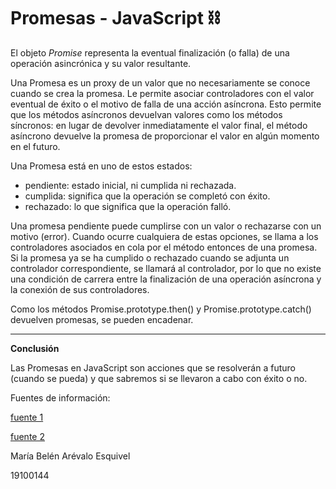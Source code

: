 # Promesas - JavaScript ⛓

El objeto *Promise* representa la eventual finalización (o falla) de una operación asincrónica y su valor resultante.

Una Promesa es un proxy de un valor que no necesariamente se conoce cuando se crea la promesa. Le permite asociar controladores con el valor eventual de éxito o el motivo de falla de una acción asíncrona. Esto permite que los métodos asíncronos devuelvan valores como los métodos síncronos: en lugar de devolver inmediatamente el valor final, el método asíncrono devuelve la promesa de proporcionar el valor en algún momento en el futuro.

Una Promesa está en uno de estos estados:

- pendiente: estado inicial, ni cumplida ni rechazada.
- cumplida: significa que la operación se completó con éxito.
- rechazado: lo que significa que la operación falló.

Una promesa pendiente puede cumplirse con un valor o rechazarse con un motivo (error). Cuando ocurre cualquiera de estas opciones, se llama a los controladores asociados en cola por el método entonces de una promesa. Si la promesa ya se ha cumplido o rechazado cuando se adjunta un controlador correspondiente, se llamará al controlador, por lo que no existe una condición de carrera entre la finalización de una operación asíncrona y la conexión de sus controladores.

Como los métodos Promise.prototype.then() y Promise.prototype.catch() devuelven promesas, se pueden encadenar.

---

**Conclusión**

Las Promesas en JavaScript son acciones que se resolverán a futuro (cuando se pueda) y que sabremos si se llevaron a cabo con éxito o no.

Fuentes de información:

[fuente 1](https://developer.mozilla.org/en-US/docs/Web/JavaScript/Reference/Global_Objects/Promise)

[fuente 2](https://www.arsys.es/blog/promesas-javascript#:~:text=Las%20Promesas%20en%20JavaScript%20son,cabo%20con%20%C3%A9xito%20o%20no.)

María Belén Arévalo Esquivel

19100144